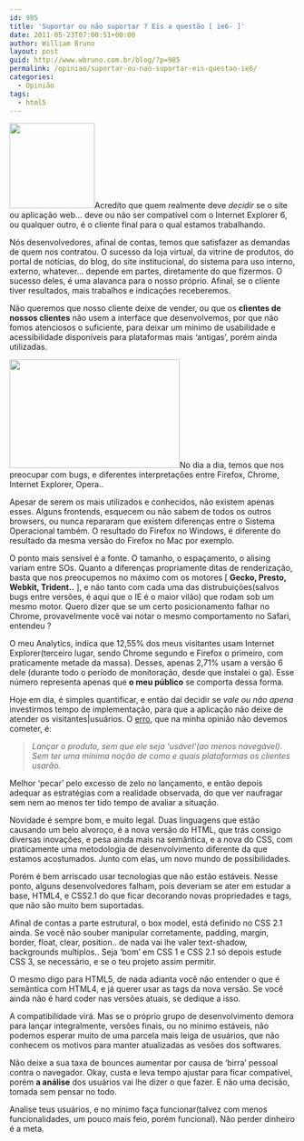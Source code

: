 ```yaml
---
id: 985
title: 'Suportar ou não suportar ? Eis a questão [ ie6- ]'
date: 2011-05-23T07:00:51+00:00
author: William Bruno
layout: post
guid: http://www.wbruno.com.br/blog/?p=985
permalink: /opiniao/suportar-ou-nao-suportar-eis-questao-ie6/
categories:
  - Opinião
tags:
  - html5
---
```

[<img class="alignright size-thumbnail wp-image-986" title="Internet_Explorer_logo_old" src="/wp-content/uploads/2011/05/Internet_Explorer_logo_old-150x150.png" alt="" width="150" height="150" />](/wp-content/uploads/2011/05/Internet_Explorer_logo_old.png)Acredito que quem realmente deve _decidir_ se o site ou aplicação web&#8230; deve ou não ser compatível com o Internet Explorer 6, ou qualquer outro, é o cliente final para o qual estamos trabalhando.

Nós desenvolvedores, afinal de contas, temos que satisfazer as demandas de quem nos contratou. O sucesso da loja virtual, da vitrine de produtos, do portal de notícias, do blog, do site institucional, do sistema para uso interno, externo, whatever&#8230; depende em partes, diretamente do que fizermos. O sucesso deles, é uma alavanca para o nosso próprio. Afinal, se o cliente tiver resultados, mais trabalhos e indicações receberemos.

<!--more-->



Não queremos que nosso cliente deixe de vender, ou que os **clientes de nossos clientes** não usem a interface que desenvolvemos, por que não fomos atenciosos o suficiente, para deixar um mínimo de usabilidade e acessibilidade disponíveis para plataformas mais &#8216;antigas&#8217;, porém ainda utilizadas.

[<img class="alignleft size-medium wp-image-998" title="top-best-browsers" src="/wp-content/uploads/2011/05/top-best-browsers-300x191.jpg" alt="" width="300" height="191" srcset="/wp-content/uploads/2011/05/top-best-browsers-300x191.jpg 300w, /wp-content/uploads/2011/05/top-best-browsers.jpg 510w" sizes="(max-width: 300px) 100vw, 300px" />](/wp-content/uploads/2011/05/top-best-browsers.jpg)No dia a dia, temos que nos preocupar com bugs, e diferentes interpretações entre Firefox, Chrome, Internet Explorer, Opera..

Apesar de serem os mais utilizados e conhecidos, não existem apenas esses. Alguns frontends, esquecem ou não sabem de todos os outros browsers, ou nunca repararam que existem diferenças entre o Sistema Operacional também. O resultado do Firefox no Windows, é diferente do resultado da mesma versão do Firefox no Mac por exemplo.

O ponto mais sensível é a fonte. O tamanho, o espaçamento, o alising variam entre SOs. Quanto a diferenças propriamente ditas de renderização, basta que nos preocupemos no máximo com os motores [ **Gecko, Presto, Webkit, Trident..** ], e não tanto com cada uma das distrubuições(salvos bugs entre versões, é aqui que o IE é o maior vilão) que rodam sob um mesmo motor. Quero dizer que se um certo posicionamento falhar no Chrome, provavelmente você vai notar o mesmo comportamento no Safari, entendeu ?

O meu Analytics, indica que 12,55% dos meus visitantes usam Internet Explorer(terceiro lugar, sendo Chrome segundo e Firefox o primeiro, com praticamente metade da massa). Desses, apenas 2,71% usam a versão 6 dele (durante todo o período de monitoração, desde que instalei o ga). Esse número representa apenas que **o meu público** se comporta dessa forma.

Hoje em dia, é simples quantificar, e então daí decidir se _vale ou não apena_ investirmos tempo de implementação, para que a aplicação não deixe de atender os visitantes|usuários. O <u>erro</u>, que na minha opinião não devemos cometer, é:

> _Lançar o produto, sem que ele seja &#8216;usável'(ao menos navegável). Sem ter uma mínima noção de como e quais plataformas os clientes usarão._

Melhor &#8216;pecar&#8217; pelo excesso de zelo no lançamento, e então depois adequar as estratégias com a realidade observada, do que ver naufragar sem nem ao menos ter tido tempo de avaliar a situação.

Novidade é sempre bom, e muito legal. Duas linguagens que estão causando um belo alvoroço, é a nova versão do HTML, que trás consigo diversas inovações, e pesa ainda mais na semântica, e a nova do CSS, com praticamente uma metodologia de desenvolvimento diferente da que estamos acostumados. Junto com elas, um novo mundo de possibilidades.

Porém é bem arriscado usar tecnologias que não estão estáveis. Nesse ponto, alguns desenvolvedores falham, pois deveriam se ater em estudar a base, HTML4, e CSS2.1 do que ficar decorando novas propriedades e tags, que não são muito bem suportadas.

Afinal de contas a parte estrutural, o box model, está definido no CSS 2.1 ainda. Se você não souber manipular corretamente, padding, margin, border, float, clear, position.. de nada vai lhe valer text-shadow, backgrounds multiplos.. Seja &#8216;bom&#8217; em CSS 1 e CSS 2.1 só depois estude CSS 3, se necessário, e se o teu projeto assim permitir.

O mesmo digo para HTML5, de nada adianta você não entender o que é semântica com HTML4, e já querer usar as tags da nova versão. Se você ainda não é hard coder nas versões atuais, se dedique a isso.

A compatibilidade virá. Mas se o próprio grupo de desenvolvimento demora para lançar integralmente, versões finais, ou no mínimo estáveis, não podemos esperar muito de uma parcela mais leiga de usuários, que não conhecem os motivos para manter atualizadas as vesões dos softwares.

Não deixe a sua taxa de bounces aumentar por causa de &#8216;birra&#8217; pessoal contra o navegador. Okay, custa e leva tempo ajustar para ficar compatível, porém **a análise** dos usuários vai lhe dizer o que fazer. E não uma decisão, tomada sem pensar no todo.

Analise teus usuários, e no mínimo faça funcionar(talvez com menos funcionalidades, um pouco mais feio, porém funcional). Não perder dinheiro é a meta.
